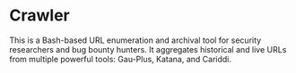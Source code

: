 # Crawler
This is a Bash-based URL enumeration and archival tool for security researchers and bug bounty hunters. It aggregates historical and live URLs from multiple powerful tools: Gau-Plus, Katana, and Cariddi.
